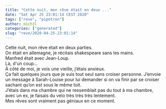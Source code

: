 ```yaml
---
title: "Cette nuit, mon rêve était en deux ..."
date: "Sat Apr 25 23:01:14 CEST 2020"
tags: ["reve", "pipotron"]
author: m1ch3l
categories: ["generated"]
slug: "reve/2020-04-25-23:01:14"
---
```


Cette nuit, mon rêve était en deux parties.<br>
On était en allemagne, je récitais shakespeare sans les mains.<br>
Manfred était avec Jean-Loup.<br>
Là, d'un coup...<br>
À côté de moi, je vois une vieille, j’étais anxieux.<br>
Ça fait quelques jours que je suis tout seul sans croiser personne. J’envoie un message à Sarah-Louise pour lui demander si on va finir par se croiser sachant qu’on est sous le même toit.<br>
J’étais dans ma chambre qui ne ressemblait pas du tout à ma chambre, avec un ex, je faisais du velo très très très lentement.<br>
Mes rêves sont vraiment pas géniaux en ce moment.<br>
